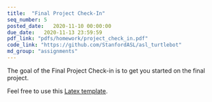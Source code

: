 ```yaml
---
title:  "Final Project Check-In"
seq_number: 5
posted_date:   2020-11-10 00:00:00
due_date:   2020-11-13 23:59:59
pdf_link: "pdfs/homework/project_check_in.pdf"
code_link: "https://github.com/StanfordASL/asl_turtlebot"
md_group: "assignments"
---
```


The goal of the Final Project Check-in is to get you started on the final project.

Feel free to use this [Latex template](pdfs/homework/hw.tex).
